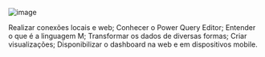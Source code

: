 ![image](https://github.com/ademarionobre/PowerBI/assets/92057489/31fde645-48f2-480c-9de8-21fc5d78dade)

Realizar conexões locais e web;
Conhecer o Power Query Editor;
Entender o que é a linguagem M;
Transformar os dados de diversas formas;
Criar visualizações;
Disponibilizar o dashboard na web e em dispositivos mobile.
